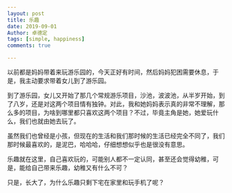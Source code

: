 ```yaml
---
layout: post
title: 乐趣
date: 2019-09-01
Author: 卓德定 
tags: [simple, happiness]
comments: true

---
```


以前都是妈妈带着来玩游乐园的，今天正好有时间，然后妈妈犯困需要休息，于是，我主动要求带着女儿到了游乐园。

到了游乐园，女儿又开始了那几个常规游乐项目，沙池，波波池，从半岁开始，到了八岁，还是对这两个项目情有独钟。对此，我和她妈妈表示真的非常不理解，那么多的项目，为啥到哪里都只喜欢这两个项目？不过，毕竟主角是她，她爱玩什么，我们也就由她去玩了。

虽然我们也曾经是小孩，但现在的生活和我们那时候的生活已经完全不同了，我们那时候最喜欢的，是泥巴，哈哈哈，仔细想想似乎也是很没有意思。

乐趣就在这里，自己喜欢玩的，可能别人都不一定认同，甚至还会觉得幼稚，可是，能给自己带来乐趣，幼稚又有什么不可？

只是，长大了，为什么乐趣只剩下宅在家里和玩手机了呢？
